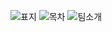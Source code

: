 ![표지](https://user-images.githubusercontent.com/99321739/204096545-19c81171-b625-48c1-8509-d63544736f5c.png)
![목차](https://user-images.githubusercontent.com/99321739/204096553-cf24f720-fb39-423d-a71c-4f2447d4ad46.png)
![팀소개](https://user-images.githubusercontent.com/99321739/204096581-2e1dca11-3334-4111-af26-75194edc17d7.png)

